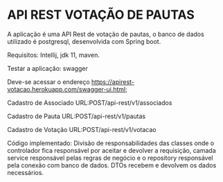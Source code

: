 # API REST VOTAÇÃO DE PAUTAS

 A aplicação é uma  API Rest de votação de pautas, o banco de dados utilizado é postgresql, desenvolvida com Spring boot.

  Requisitos:
     Intellij,
     jdk 11,
     maven.
 
  Testar a aplicação: swagger
   
   Deve-se acessar o endereço https://apirest-votacao.herokuapp.com/swagger-ui.html;

   Cadastro de Associado
   URL:POST/api-rest/v1/associados
   
   Cadastro de Pauta
   URL:POST/api-rest/v1/pautas
   
   Cadastro de Votação
   URL:POST/api-rest/v1/votacao

  Código implementado:
  Divisão de responsabilidades das classes onde o controlador fica responsável por aceitar e devolver a requisição,
  camada service responsável pelas regras de negócio e o repository responsável pela conexão com banco de dados.
  DTOs  recebem e devolvem os dados necessários.
